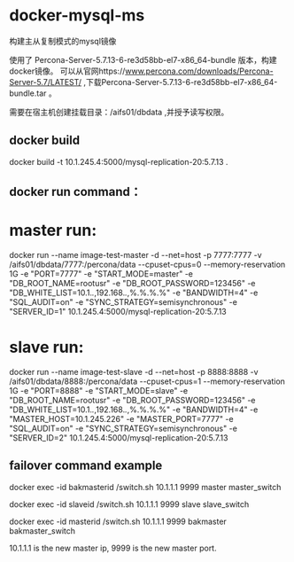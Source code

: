 # docker-mysql-ms

构建主从复制模式的mysql镜像

使用了 Percona-Server-5.7.13-6-re3d58bb-el7-x86_64-bundle 版本，构建docker镜像。
可以从官网https://www.percona.com/downloads/Percona-Server-5.7/LATEST/ ,下载Percona-Server-5.7.13-6-re3d58bb-el7-x86_64-bundle.tar 。

需要在宿主机创建挂载目录：/aifs01/dbdata ,并授予读写权限。

## docker build
docker build -t 10.1.245.4:5000/mysql-replication-20:5.7.13 .

## docker run command：
# master run:
docker run --name image-test-master -d --net=host -p 7777:7777  -v /aifs01/dbdata/7777:/percona/data --cpuset-cpus=0 --memory-reservation 1G -e "PORT=7777" -e "START_MODE=master" -e "DB_ROOT_NAME=rootusr" -e "DB_ROOT_PASSWORD=123456" -e "DB_WHITE_LIST=10.1.*.*,192.168.*.*,%.%.%.%" -e "BANDWIDTH=4" -e "SQL_AUDIT=on" -e "SYNC_STRATEGY=semisynchronous" -e "SERVER_ID=1" 10.1.245.4:5000/mysql-replication-20:5.7.13

# slave run:
docker run --name image-test-slave -d --net=host -p 8888:8888  -v /aifs01/dbdata/8888:/percona/data --cpuset-cpus=1 --memory-reservation 1G -e "PORT=8888" -e "START_MODE=slave" -e "DB_ROOT_NAME=rootusr" -e "DB_ROOT_PASSWORD=123456" -e "DB_WHITE_LIST=10.1.*.*,192.168.*.*,%.%.%.%" -e "BANDWIDTH=4" -e "MASTER_HOST=10.1.245.226" -e "MASTER_PORT=7777"    -e "SQL_AUDIT=on" -e "SYNC_STRATEGY=semisynchronous" -e "SERVER_ID=2" 10.1.245.4:5000/mysql-replication-20:5.7.13

## failover command example
docker exec -id bakmasterid /switch.sh 10.1.1.1 9999 master master_switch

docker exec -id slaveid /switch.sh 10.1.1.1 9999 slave slave_switch

docker exec -id masterid /switch.sh 10.1.1.1 9999 bakmaster bakmaster_switch

10.1.1.1 is the new master ip, 9999 is the new master port.
